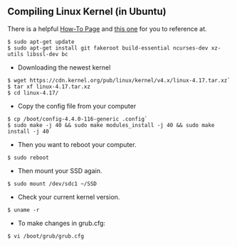 ## Compiling Linux Kernel (in Ubuntu)
 There is a helpful [How-To Page](https://kernelnewbies.org/KernelBuild) 
 and [this one](https://medium.freecodecamp.org/building-and-installing-the-latest-linux-kernel-from-source-6d8df5345980) 
 for you to reference at. 
```
$ sudo apt-get update
$ sudo apt-get install git fakeroot build-essential ncurses-dev xz-utils libssl-dev bc
```

* Downloading the newest kernel
```
$ wget https://cdn.kernel.org/pub/linux/kernel/v4.x/linux-4.17.tar.xz`
$ tar xf linux-4.17.tar.xz
$ cd linux-4.17/
```

* Copy the config file from your computer
```
$ cp /boot/config-4.4.0-116-generic .config`
$ sudo make -j 40 && sudo make modules_install -j 40 && sudo make install -j 40
```

* Then you want to reboot your computer. 
```
$ sudo reboot
```

* Then mount your SSD again.
```
$ sudo mount /dev/sdc1 ~/SSD
```

* Check your current kernel version.
```
$ uname -r
```

* To make changes in  grub.cfg:
```
$ vi /boot/grub/grub.cfg
```
